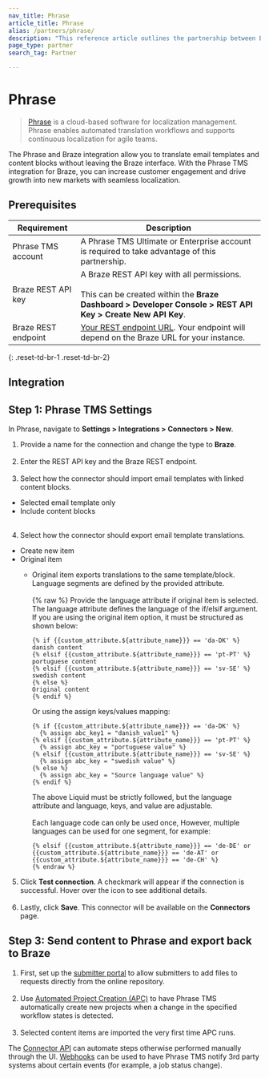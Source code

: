 ```yaml
---
nav_title: Phrase
article_title: Phrase
alias: /partners/phrase/
description: "This reference article outlines the partnership between Braze and Phrase, a cloud-based software for localization. This integration allows you to translate email templates and content blocks without leaving the Braze interface."
page_type: partner
search_tag: Partner

---
```


# Phrase 

> [Phrase](https://phrase.com/) is a cloud-based software for localization management. Phrase enables automated translation workflows and supports continuous localization for agile teams.

The Phrase and Braze integration allow you to translate email templates and content blocks without leaving the Braze interface. With the Phrase TMS integration for Braze, you can increase customer engagement and drive growth into new markets with seamless localization.

## Prerequisites

| Requirement | Description |
| --- | --- |
| Phrase TMS account | A Phrase TMS Ultimate or Enterprise account is required to take advantage of this partnership. |
| Braze REST API key | A Braze REST API key with all permissions. <br><br> This can be created within the **Braze Dashboard > Developer Console > REST API Key > Create New API Key**. |
| Braze REST endpoint | [Your REST endpoint URL][1]. Your endpoint will depend on the Braze URL for your instance. |
{: .reset-td-br-1 .reset-td-br-2}

## Integration

## Step 1: Phrase TMS Settings

In Phrase, navigate to **Settings > Integrations > Connectors > New**.

1. Provide a name for the connection and change the type to **Braze**.<br><br>
2. Enter the REST API key and the Braze REST endpoint. <br><br>
3. Select how the connector should import email templates with linked content blocks. 
- Selected email template only
- Include content blocks<br><br>
4. Select how the connector should export email template translations. 
- Create new item
- Original item
  - Original item exports translations to the same template/block. Language segments are defined by the provided attribute.<br><br>
    {% raw %}
    Provide the language attribute if original item is selected. The language attribute defines the language of the if/elsif argument. If you are using the original item option, it must be structured as shown below:

    ```liquid
    {% if {{custom_attribute.${attribute_name}}} == 'da-DK' %}
    danish content
    {% elsif {{custom_attribute.${attribute_name}}} == 'pt-PT' %}
    portuguese content
    {% elsif {{custom_attribute.${attribute_name}}} == 'sv-SE' %}
    swedish content
    {% else %}
    Original content
    {% endif %}
    ```
    Or using the assign keys/values mapping:
    ```liquid
    {% if {{custom_attribute.${attribute_name}}} == 'da-DK' %}
      {% assign abc_key1 = "danish_value1" %}
    {% elsif {{custom_attribute.${attribute_name}}} == 'pt-PT' %}
      {% assign abc_key = "portuguese value" %}
    {% elsif {{custom_attribute.${attribute_name}}} == 'sv-SE' %}
      {% assign abc_key = "swedish value" %}
    {% else %}
      {% assign abc_key = "Source language value" %}
    {% endif %}
    ```
    The above Liquid must be strictly followed, but the language attribute and language, keys, and value are adjustable.<br><br>
    Each language code can only be used once, However, multiple languages can be used for one segment, for example:
    ```liquid
    {% elsif {{custom_attribute.${attribute_name}}} == 'de-DE' or {{custom_attribute.${attribute_name}}} == 'de-AT' or {{custom_attribute.${attribute_name}}} == 'de-CH' %}
    {% endraw %}
    ```
5. Click **Test connection**. A checkmark will appear if the connection is successful. Hover over the icon to see additional details.<br><br>
7. Lastly, click **Save**. This connector will be available on the **Connectors** page.

## Step 3: Send content to Phrase and export back to Braze

1. First, set up the [submitter portal](https://support.phrase.com/hc/en-us/articles/5709602111132) to allow submitters to add files to requests directly from the online repository.<br><br>
2. Use [Automated Project Creation (APC)](https://support.phrase.com/hc/en-us/articles/5709647363356) to have Phrase TMS automatically create new projects when a change in the specified workflow states is detected.<br><br>
3. Selected content items are imported the very first time APC runs.

The [Connector API](https://cloud.memsource.com/web/docs/api#) can automate steps otherwise performed manually through the UI. [Webhooks](https://support.phrase.com/hc/en-us/articles/5709693398812) can be used to have Phrase TMS notify 3rd party systems about certain events (for example, a job status change).

[1]: {{site.baseurl}}/developer_guide/rest_api/basics/#endpoints
